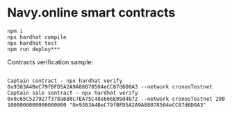 # Navy.online smart contracts

```shell
npm i
npx hardhat compile
npx hardhat test
npm run deploy***
```

Contracts verification sample:

```shell

Captain contract - npx hardhat verify 0x9383A4BeC79fBFD5A2A9A88078504eCC87d6D0A3 --network cronosTestnet
Captain sale sontract - npx hardhat verify 0x9c65C527927f378a680c7EA75C48e666E09d4b72 --network cronosTestnet 200 1000000000000000000 "0x9383A4BeC79fBFD5A2A9A88078504eCC87d6D0A3"
```